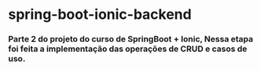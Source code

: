 # spring-boot-ionic-backend

### Parte 2 do projeto do curso de SpringBoot + Ionic, Nessa etapa foi feita a implementação das operações de CRUD e casos de uso.


